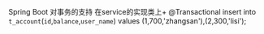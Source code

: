 Spring Boot
对事务的支持
在service的实现类上+
    @Transactional
insert  into `t_account`(`id`,`balance`,`user_name`) values (1,700,'zhangsan'),(2,300,'lisi');
